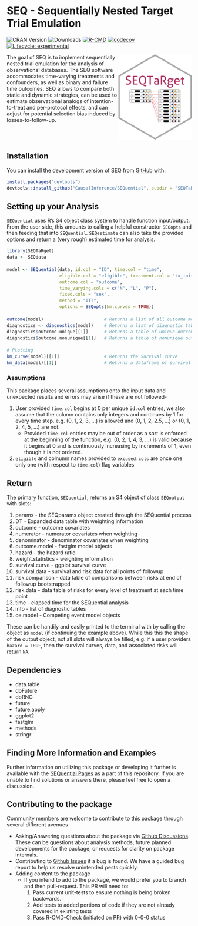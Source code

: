 
<!-- README.md is generated from README.Rmd. Please edit that file -->

# SEQ - Sequentially Nested Target Trial Emulation

<!-- badges: start -->

![CRAN Version](https://www.r-pkg.org/badges/version/SEQTaRget)
![Downloads](https://cranlogs.r-pkg.org/badges/grand-total/SEQTaRget)
[![R-CMD](https://github.com/CausalInference/SEQuential/actions/workflows/R-CMD-check.yaml/badge.svg)](https://github.com/CausalInference/SEQuential/actions/workflows/R-CMD-check.yaml)
[![codecov](https://codecov.io/gh/CausalInference/SEQuential/graph/badge.svg?token=MHEN30AF08)](https://app.codecov.io/gh/CausalInference/SEQuential)
[![Lifecycle:
experimental](https://img.shields.io/badge/lifecycle-experimental-orange.svg)](https://lifecycle.r-lib.org/articles/stages.html#experimental)

<!-- badges: end -->

<img src="https://github.com/CausalInference/SEQTaRget/blob/main/SEQ.png" align="right" style="float" width="200"/>

The goal of SEQ is to implement sequentially nested trial emulation for
the analysis of observational databases. The SEQ software accommodates
time-varying treatments and confounders, as well as binary and failure
time outcomes. SEQ allows to compare both static and dynamic strategies,
can be used to estimate observational analogs of intention-to-treat and
per-protocol effects, and can adjust for potential selection bias
induced by losses-to-follow-up.

<br/> <br/>

## Installation

You can install the development version of SEQ from
[GitHub](https://github.com/) with:

``` r
install.packages("devtools")
devtools::install_github("CausalInference/SEQuential", subdir = "SEQTaRget")
```

## Setting up your Analysis

`SEQuential` uses R’s S4 object class system to handle function
input/output. From the user side, this amounts to calling a helpful
constructor `SEQopts` and then feeding that into `SEQuential`.
`SEQestimate` can also take the provided options and return a (very
rough) estimated time for analysis.

``` r
library(SEQTaRget)
data <- SEQdata

model <- SEQuential(data, id.col = "ID", time.col = "time",
                    eligible.col = "eligible", treatment.col = "tx_init", 
                    outcome.col = "outcome", 
                    time_varying.cols = c("N", "L", "P"),
                    fixed.cols = "sex",
                    method = "ITT",
                    options = SEQopts(km.curves = TRUE))

outcome(model)                       # Returns a list of all outcome models as S3 fastglm objects over the course of bootstrapping
diagnostics <- diagnostics(model)    # Returns a list of diagnostic tables
diagnostics$outcome.unique[[1]]      # Returns a table of unique outcomes
diagnostics$outcome.nonunique[[1]]   # Returns a table of nonunique outcomes

# Plotting
km_curve(model)[[1]]                 # Returns the Survival curve
km_data(model)[[1]]                  # Returns a dataframe of survival data in long-format for other analysis/plotting
```

### Assumptions

This package places several assumptions onto the input data and
unexpected results and errors may arise if these are not followed-

1.  User provided `time.col` begins at 0 per unique `id.col` entries, we
    also assume that the column contains only integers and continues by
    1 for every time step. e.g. (0, 1, 2, 3, …) is allowed and (0, 1, 2,
    2.5, …) or (0, 1, 2, 4, 5, …) are not.
    - Provided `time.col` entries may be out of order as a sort is
      enforced at the beginning of the function, e.g. (0, 2, 1, 4, 3, …)
      is valid because it begins at 0 and is continuously increasing by
      increments of 1, even though it is not ordered.
2.  `eligible` and colnumn names provided to `excused.cols` are once one
    only one (with respect to `time.col`) flag variables

## Return

The primary function, `SEQuential`, returns an S4 object of class
`SEQoutput` with slots:

1.  params - the SEQparams object created through the SEQuential process
2.  DT - Expanded data table with weighting information
3.  outcome - outcome covariates
4.  numerator - numerator covariates when weighting
5.  denominator - denominator covariates when weighting
6.  outcome.model - fastglm model objects
7.  hazard - the hazard ratio
8.  weight.statistics - weighting information
9.  survival.curve - ggplot survival curve
10. survival.data - survival and risk data for all points of followup
11. risk.comparison - data table of comparisons between risks at end of
    followup bootstrapped
12. risk.data - data table of risks for every level of treatment at each
    time point
13. time - elapsed time for the SEQuential analysis
14. info - list of diagnostic tables
15. ce.model - Competing event model objects

These can be handily and easily printed to the terminal with by calling
the object as `model` (if continuing the example above). While this this
the shape of the output object, not all slots will always be filled,
e.g. if a user providers `hazard = TRUE`, then the survival curves,
data, and associated risks will return `NA`.

## Dependencies

- data.table
- doFuture
- doRNG
- future
- future.apply
- ggplot2
- fastglm
- methods
- stringr

## Finding More Information and Examples

Further information on utilizing this package or developing it further
is available with the [SEQuential
Pages](https://causalinference.github.io/SEQuential/) as a part of this
repository. If you are unable to find solutions or answers there, please
feel free to open a discussion.

## Contributing to the package

Community members are welcome to contribute to this package through
several different avenues-

- Asking/Answering questions about the package via [Github
  Discussions](https://github.com/CausalInference/SEQuential/discussions/categories/q-a).
  These can be questions about analysis methods, future planned
  developments for the package, or requests for clarity on package
  internals.
- Contributing to [Github
  Issues](https://github.com/CausalInference/SEQuential/issues) if a bug
  is found. We have a guided bug report to help us resolve unintended
  pests quickly.
- Adding content to the package
  - If you intend to add to the package, we would prefer you to branch
    and then pull-request. This PR will need to:
    1.  Pass current unit-tests to ensure nothing is being broken
        backwards.
    2.  Add tests to added portions of code if they are not already
        covered in existing tests
    3.  Pass R-CMD-Check (initiated on PR) with 0-0-0 status
